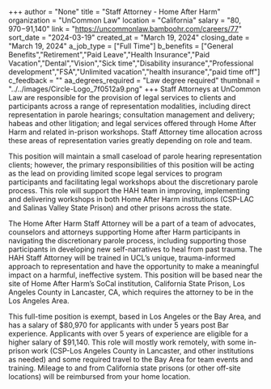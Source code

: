 +++
author = "None"
title = "Staff Attorney - Home After Harm"
organization = "UnCommon Law"
location = "California"
salary = "$80,970-$91,140"
link = "https://uncommonlaw.bamboohr.com/careers/77"
sort_date = "2024-03-19"
created_at = "March 19, 2024"
closing_date = "March 19, 2024"
a_job_type = ["Full Time"]
b_benefits = ["General Benefits","Retirement","Paid Leave","Health Insurance","Paid Vacation","Dental","Vision","Sick time","Disability insurance","Professional development","FSA","Unlimited vacation","health insurance","paid time off"]
c_feedback = ""
aa_degrees_required = "Law degree required"
thumbnail = "../../images/Circle-Logo_7f0512a9.png"
+++
Staff Attorneys at UnCommon Law are responsible for the provision of legal services to clients and participants across a range of representation modalities, including direct representation in parole hearings; consultation management and delivery; habeas and other litigation; and legal services offered through Home After Harm and related in-prison workshops. Staff Attorney time allocation across these areas of representation varies greatly depending on role and team.



This position will maintain a small caseload of parole hearing representation clients; however, the primary responsibilities of this position will be acting as the lead on providing limited scope legal services to program participants and facilitating legal workshops about the discretionary parole process. This role will support the HAH team in improving, implementing and delivering workshops in both Home After Harm institutions (CSP-LAC and Salinas Valley State Prison) and other prisons across the state.



The Home After Harm Staff Attorney will be a part of a team of advocates, counselors and attorneys supporting Home after Harm participants in navigating the discretionary parole process, including supporting those participants in developing new self-narratives to heal from past trauma. The HAH Staff Attorney will be trained in UCL’s unique, trauma-informed approach to representation and have the opportunity to make a meaningful impact on a harmful, ineffective system. This position will be based near the site of Home After Harm’s SoCal institution, California State Prison, Los Angeles County in Lancaster, CA, which requires the attorney to be in the Los Angeles Area. 



This full-time position is exempt, based in Los Angeles or the Bay Area, and has a salary of $80,970 for applicants with under 5 years post Bar experience. Applicants with over 5 years of experience are eligible for a higher salary of $91,140. This role will mostly work remotely, with some in-prison work (CSP-Los Angeles County in Lancaster, and other institutions as needed) and some required travel to the Bay Area for team events and training. Mileage to and from California state prisons (or other off-site locations) will be reimbursed from your home location.